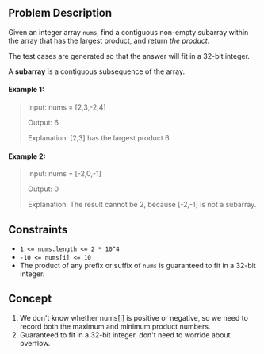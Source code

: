 ## Problem Description

Given an integer array `nums`, find a contiguous non-empty subarray within the array that has the largest product, and return *the product*.

The test cases are generated so that the answer will fit in a 32-bit integer.

A **subarray** is a contiguous subsequence of the array.

#### Example 1:
> Input: nums = [2,3,-2,4]
>
> Output: 6
>
> Explanation: [2,3] has the largest product 6.

#### Example 2:
> Input: nums = [-2,0,-1]
>
> Output: 0
>
> Explanation: The result cannot be 2, because [-2,-1] is not a subarray.

## Constraints

- `1 <= nums.length <= 2 * 10^4`
- `-10 <= nums[i] <= 10`
- The product of any prefix or suffix of `nums` is guaranteed to fit in a 32-bit integer.

## Concept
1. We don't know whether nums[i] is positive or negative, so we need to record both the maximum and minimum product numbers.
2. Guaranteed to fit in a 32-bit integer, don't need to worride about overflow.
